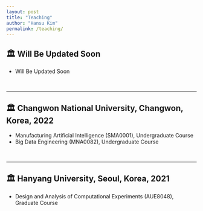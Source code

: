 ```yaml
---
layout: post
title: "Teaching"
author: "Hansu Kim"
permalink: /teaching/
---
```


## 🏛️ Will Be Updated Soon
* Will Be Updated Soon   
<br/>   
  
***   
   
## 🏛️ Changwon National University, Changwon, Korea, 2022
* Manufacturing Artificial Intelligence (SMA0001), Undergraduate Course   
* Big Data Engineering (MNA0082), Undergraduate Course   
<br/>   
  
***   
   
## 🏛️ Hanyang University, Seoul, Korea, 2021
* Design and Analysis of Computational Experiments (AUE8048), Graduate Course   

